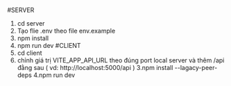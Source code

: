 #SERVER
  1. cd server
  2. Tạo flie .env theo file env.example
  3. npm install
  4. npm run dev
#CLIENT
  1. cd client
  2. chỉnh giá trị VITE_APP_API_URL theo đúng port local server và thêm /api đằng sau
     ( vd: http://localhost:5000/api )
  3.npm install --lagacy-peer-deps
  4.npm run dev

